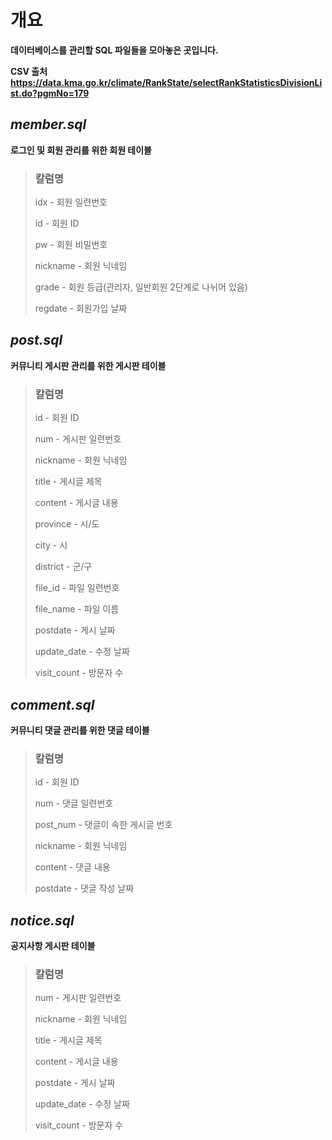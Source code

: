 # 개요
**데이터베이스를 관리할 SQL 파일들을 모아놓은 곳입니다.**

**CSV 출처 https://data.kma.go.kr/climate/RankState/selectRankStatisticsDivisionList.do?pgmNo=179**

## *member.sql*
**로그인 및 회원 관리를 위한 회원 테이블**

> ### 칼럼명
> idx - 회원 일련번호
> 
> id - 회원 ID
> 
> pw - 회원 비밀번호
> 
> nickname - 회원 닉네임
> 
> grade - 회원 등급(관리자, 일반회원 2단계로 나뉘어 있음)
>
> regdate - 회원가입 날짜

## *post.sql*
**커뮤니티 게시판 관리를 위한 게시판 테이블**

> ### 칼럼명
> id - 회원 ID
> 
> num - 게시판 일련번호
> 
> nickname - 회원 닉네임
>
> title - 게시글 제목
>
> content - 게시글 내용
>
> province - 시/도
>
> city - 시
>
> district - 군/구
>
> file_id - 파일 일련번호
>
> file_name - 파일 이름
>
> postdate - 게시 날짜
>
> update_date - 수정 날짜
> 
> visit_count - 방문자 수

## *comment.sql*
**커뮤니티 댓글 관리를 위한 댓글 테이블**

> ### 칼럼명
> id - 회원 ID
>
> num - 댓글 일련번호
>
> post_num - 댓글이 속한 게시글 번호
>
> nickname - 회원 닉네임
>
> content - 댓글 내용
>
> postdate - 댓글 작성 날짜

## *notice.sql*
**공지사항 게시판 테이블**

> ### 칼럼명
> num - 게시판 일련번호
> 
> nickname - 회원 닉네임
>
> title - 게시글 제목
>
> content - 게시글 내용
>
> postdate - 게시 날짜
>
> update_date - 수정 날짜
> 
> visit_count - 방문자 수
